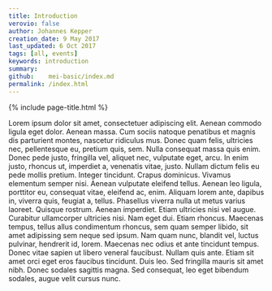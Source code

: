 ```yaml
---
title: Introduction
verovio: false
author: Johannes Kepper
creation_date: 9 May 2017
last_updated: 6 Oct 2017
tags: [all, events]
keywords: introduction
summary: 
github:    mei-basic/index.md
permalink: /index.html
---
```


{% include page-title.html %}

Lorem ipsum dolor sit amet, consectetuer adipiscing elit. Aenean
commodo ligula eget dolor. Aenean massa. Cum sociis natoque penatibus
et magnis dis parturient montes, nascetur ridiculus mus. Donec quam
felis, ultricies nec, pellentesque eu, pretium quis, sem. Nulla
consequat massa quis enim. Donec pede justo, fringilla vel, aliquet
nec, vulputate eget, arcu. In enim justo, rhoncus ut, imperdiet a,
venenatis vitae, justo. Nullam dictum felis eu pede mollis pretium.
Integer tincidunt. Crapus dominicus. Vivamus elementum semper nisi.
Aenean vulputate eleifend tellus. Aenean leo ligula, porttitor eu,
consequat vitae, eleifend ac, enim. Aliquam lorem ante, dapibus in,
viverra quis, feugiat a, tellus. Phasellus viverra nulla ut metus
varius laoreet. Quisque rostrum. Aenean imperdiet. Etiam ultricies
nisi vel augue. Curabitur ullamcorper ultricies nisi. Nam eget dui.
Etiam rhoncus. Maecenas tempus, tellus allus condimentum rhoncus,
sem quam semper libido, sit amet adipissing sem neque sed ipsum.
Nam quam nunc, blandit vel, luctus pulvinar, hendrerit id, lorem.
Maecenas nec odius et ante tincidunt tempus. Donec vitae sapien ut
libero veneral faucibust. Nullam quis ante. Etiam sit amet orci
eget eros faucibus tincidunt. Duis leo. Sed fringilla mauris sit
amet nibh. Donec sodales sagittis magna. Sed consequat, leo eget
bibendum sodales, augue velit cursus nunc.


